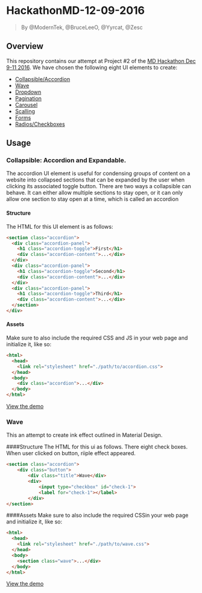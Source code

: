# HackathonMD-12-09-2016

> By @ModernTek, @BruceLeeO, @Yyrcat, @Zesc 

## Overview

This repository contains our attempt at Project #2 of the [MD Hackathon Dec 9-11 2016](https://qa.moderndeveloper.com/t/teams-9-15-december-hackathon-project-details/2207). We have chosen the following eight UI elements to create:

- [Collapsible/Accordion](http://materializecss.com/collapsible.html)
- [Wave](http://materializecss.com/waves.html)
- [Dropdown](http://materializecss.com/dropdown.html)
- [Pagination](http://materializecss.com/pagination.html)
- [Carousel](http://materializecss.com/carousel.html)
- [Scalling](http://materializecss.com/media.html)
- [Forms](http://www.material-ui.com/#/components/paper)
- [Radios/Checkboxes](Http)

## Usage

### Collapsible: Accordion and Expandable.

The accordion UI element is useful for condensing groups of content on a website into collapsed sections that can be expanded by the user when clicking its associated toggle button.
There are two ways a collapsible can behave. It can either allow multiple sections to stay open, or it can only allow one section to stay open at a time, which is called an accordion

#### Structure

The HTML for this UI element is as follows:

```html
<section class="accordion">
  <div class="accordion-panel">
    <h1 class="accordion-toggle">First</h1>
    <div class="accordion-content">...</div>
  </div>
  <div class="accordion-panel">
    <h1 class="accordion-toggle">Second</h1>
    <div class="accordion-content">...</div>
  </div>
  <div class="accordion-panel">
    <h1 class="accordion-toggle">Third</h1>
    <div class="accordion-content">...</div>
  </section>
</div>
```

#### Assets

Make sure to also include the required CSS and JS in your web page and initialize it, like so:

```html
<html>
  <head>
    <link rel="stylesheet" href="./path/to/accordion.css">
  </head>
  <body>
    <div class="accordion">...</div>
  </body>
</html>
```


[View the demo](https://moderntek.github.io/HackathonMD-12-09-2016/#demo-accordion)

### Wave

This an attempt to create ink effect outlined in Material Design.

####Structure
The HTML for this ui as follows.
There eight check boxes. When user clicked on button, riiple effect appeared.

```html
<section class="accordion">
    <div class="button">      
        <div class="title">Wave</div>
        <div>
            <input type="checkbox" id="check-1">
            <label for="check-1"></label>
        </div>
</section>    
```               		     

####Assets
Make sure to also include the required CSSin your web page and initialize it, like so:

```html
<html>
  <head>
    <link rel="stylesheet" href="./path/to/wave.css">
  </head>
  <body>
    <section class="wave">...</div>
  </body>
</html>
```

[View the demo](https://moderntek.github.io/HackathonMD-12-09-2016/#demo-wave)
